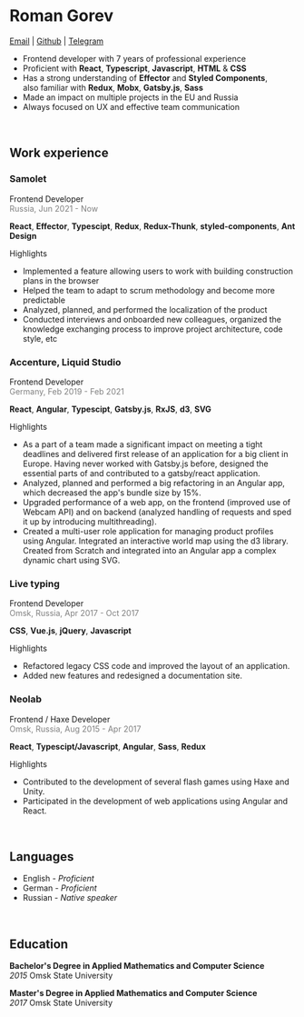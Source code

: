 # **Roman Gorev**

[Email](mailto:romangorev00@gmail.com) |
[Github](https://github.com/ogogorev) |
[Telegram](https://t.me/ogogorev)

- Frontend developer with 7 years of professional experience
- Proficient with **React**, **Typescript**, **Javascript**, **HTML** & **CSS**
- Has a strong understanding of **Effector** and **Styled Components**,  
  also familiar with **Redux**, **Mobx**, **Gatsby.js**, **Sass**
- Made an impact on multiple projects in the EU and Russia
- Always focused on UX and effective team communication

<br/>

## **Work experience**

### **Samolet**

Frontend Developer  
<span style="color: grey">Russia, Jun 2021 - Now</span>

**React**, **Effector**, **Typescipt**, **Redux**, **Redux-Thunk**, **styled-components**, **Ant Design**

Highlights

- Implemented a feature allowing users to work with building construction plans in the browser
- Helped the team to adapt to scrum methodology and become more predictable
- Analyzed, planned, and performed the localization of the product
- Сonducted interviews and onboarded new colleagues, organized the knowledge exchanging process to improve project architecture, code style, etc

### **Accenture, Liquid Studio**

Frontend Developer  
<span style="color: grey">Germany, Feb 2019 - Feb 2021</span>

**React**, **Angular**, **Typescipt**, **Gatsby.js**, **RxJS**, **d3**, **SVG**

Highlights

- As a part of a team made a significant impact on meeting a tight deadlines and delivered first release of an application for a big client in Europe. Having never worked with Gatsby.js before, designed the essential parts of and contributed to a gatsby/react application.
- Analyzed, planned and performed a big refactoring in an Angular app, which decreased the app's bundle size by 15%.
- Upgraded performance of a web app, on the frontend (improved use of Webcam API) and on backend (analyzed handling of requests and sped it up by introducing multithreading).
- Created a multi-user role application for managing product profiles using Angular. Integrated an interactive world map using the d3 library. Created from Scratch and integrated into an Angular app a complex dynamic chart using SVG.

### **Live typing**

Frontend Developer  
<span style="color: grey">Omsk, Russia, Apr 2017 - Oct 2017</span>

**CSS**, **Vue.js**, **jQuery**, **Javascript**

Highlights

- Refactored legacy CSS code and improved the layout of an application.
- Added new features and redesigned a documentation site.

### **Neolab**

Frontend / Haxe Developer  
<span style="color: grey">Omsk, Russia, Aug 2015 - Apr 2017</span>

**React**, **Typescipt/Javascript**, **Angular**, **Sass**, **Redux**

Highlights

- Contributed to the development of several flash games using Haxe and Unity.
- Participated in the development of web applications using Angular and React.

<br/>

## **Languages**

- English - _Proficient_
- German - _Proficient_
- Russian - _Native speaker_

<br/>

## **Education**

**Bachelor's Degree in Applied Mathematics and Computer Science**  
_2015_ Omsk State University

**Master's Degree in Applied Mathematics and Computer Science**  
_2017_ Omsk State University
